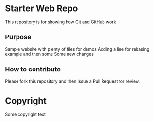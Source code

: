 # Starter Web Repo

This repository is for showing how Git and GitHub work

## Purpose

Sample website with plenty of files for demos
Adding a line for rebasing example and then some
Some new changes

## How to contribute

Please fork this repository and then issue a Pull Request for review.

# Copyright

Some copyright text